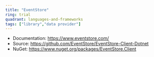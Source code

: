 ```yaml
---
title: "EventStore"
ring: trial
quadrant: languages-and-frameworks
tags: ["library","data provider"]
--- 
```


- Documentation: https://www.eventstore.com/
- Source: https://github.com/EventStore/EventStore-Client-Dotnet
- NuGet: https://www.nuget.org/packages/EventStore.Client
